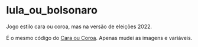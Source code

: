# lula_ou_bolsonaro
Jogo estilo cara ou coroa, mas na versão de eleições 2022.

É o mesmo código do [Cara ou Coroa](https://github.com/phpdias/cara_ou_coroa). Apenas mudei as imagens e variáveis.
